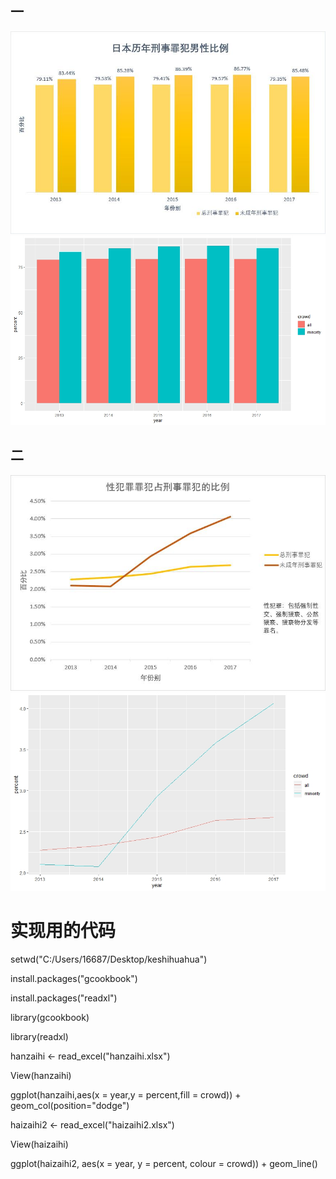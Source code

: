 ## 一
![刑法](https://github.com/Ji9812/keshihua/blob/master/刑法.jpg)
![keyi](https://github.com/Ji9812/keshihua/blob/master/keyi.jpeg)
## 二
![性犯罪](https://github.com/Ji9812/keshihua/blob/master/性犯罪.jpg)
![keyi2](https://github.com/Ji9812/keshihua/blob/master/keyi2.jpeg)
# 实现用的代码
setwd("C:/Users/16687/Desktop/keshihuahua")

install.packages("gcookbook")

install.packages("readxl")

library(gcookbook)

library(readxl)

hanzaihi <- read_excel("hanzaihi.xlsx")

View(hanzaihi)

ggplot(hanzaihi,aes(x = year,y = percent,fill = crowd)) + geom_col(position="dodge")



haizaihi2 <- read_excel("haizaihi2.xlsx")

View(haizaihi)

ggplot(haizaihi2, aes(x = year, y = percent, colour = crowd)) + geom_line()
